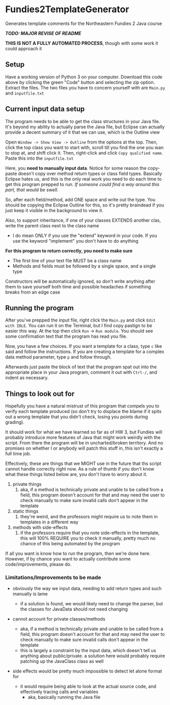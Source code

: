 # Fundies2TemplateGenerator
Generates template comments for the Northeastern Fundies 2 Java course

***TODO: MAJOR REVISE OF README***


**THIS IS NOT A FULLY AUTOMATED PROCESS**, though with some work it
could approach it

## Setup
Have a working version of Python 3 on your computer. 
Download this code above by clicking the green "Code" button and selecting the zip option. Extract
the files. The two files you have to concern yourself with are `Main.py` and `inputfile.txt`

## Current input data setup
The program needs to be able to get the class structures in your Java file.
It's beyond my ability to actually parse the Java file, but Eclipse can actually 
provide a decent summary of it that we can use, which is the Outline view

Open `Window -> Show View -> Outline`
from the options at the top. Then, click the top class you want to start with, scroll
till you find the one you wan to stop at, and shift click it. Then, right-click and 
click `Copy qualified name`. Paste this into the `inputfile.txt`

Here, you **need to manually input data**. Notice for some reason the copy-paste
doesn't copy over method return types or class field types. Basically 
Eclipse hates us, and this is the only real work you need to do each time to get
this program prepped to run. *If someone could find a way around this part, that would be swell.*

So, after each field/method, add ONE space and write out the type. You should be copying
the Eclipse Outline for this, so it's pretty braindead if you just keep it visible in the background
to view it.

Also, to support inheritance, if one of your classes EXTENDS another clas, write the parent class
next to the class name
- I do mean ONLY if you use the "extend" keyword in your code. If you use the keyword "implement" you don't
have to do anything

**For this program to return correctly, you need to make sure**
- The first line of your text file MUST be a class name
- Methods and fields must be followed by a single space, and a single type

Constructors will be automatically ignored, so don't write anything after them to save yourself
both time and possible headaches if something breaks from an edge case

## Running the program
After you've prepped the input file, right click the `Main.py` and click `Edit with IDLE`. You can run 
it on the Terminal, but I find copy pastign to be easier this way. At the top then click `Run` -> `Run module`.
You should see some confirmation text that the program has read you file.

Now, you have a few choices. If you want a template for a class, type `c` like said and follow the instructions.
If you are creating a template for a complex data method parameter, type `p` and follow through.

Afterwards just paste the block of text that the program spat out into the appropriate place in your Java program,
comment it out with `Ctrl-/`, and indent as necessary.

## Things to look out for
Hopefully you have a natural mistrust of this program that compels
you to verify each template produced (so don't try to displace the blame if
it spits out a wrong template that you didn't check, losing you points during grading).

It should work for what we have learned so far as of HW 3, but Fundies will probably
introduce more features of Java that might work weirdly with the script.
From there the program will be in uncharted/broken territory.
And no promises on whether I or anybody will patch this stuff in, 
this isn't exactly a full time job.

Effectively, these are things that we MIGHT use in the future that ths script
cannot handle correctly right now. As a rule of thumb
if you don't know what these things listed below are, you don't have to worry 
about it.

1. private things
   1. aka, if a method is technically private and unable to be called 
  from a field, this program doesn't account for that and may need 
  the user to check manually to make sure invalid calls don't appear
  in the template
2. static things
   1. they're weird, and the professors might require us to note them
   in templates in a different way
3. methods with side-effects
   1. if the professors require that you note side-effects in the template,
   this will 100% REQUIRE you to check it manually, pretty much no chance
   of this being automated by the program

If all you want is know how to run the program, then we're done here.
However, if by chance you want to actually contribute some code/improvements,
please do.



### Limitations/Improvements to be made
- obviously the way we input data, needing to add return types and such
manually is lame
  - if a solution is found, we would likely need to change the parser,
  but the classes for JavaData should not need changing

- cannot account for private classes/methods
  - aka, if a method is technically private and unable to be called 
  from a field, this program doesn't account for that and may need 
  the user to check manually to make sure invalid calls don't appear
  in the template
  - this is largely a constraint by the input data, which doesn't
  tell us anything about public/private. a solution here would probably
  require patching up the JavaClass class as well
  
- side effects would be pretty much impossible to detect let alone format for
  - it would require being able to look at the actual source code,
  and effectively tracing calls and variables
    - aka, basically running the Java file
  
